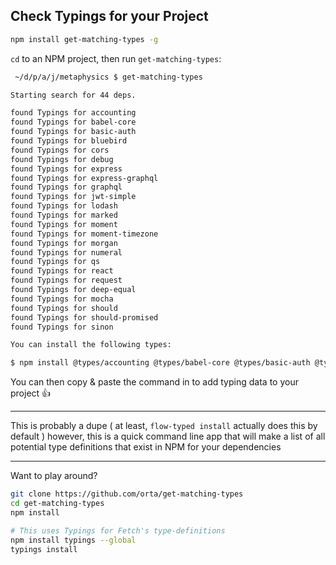 ## Check Typings for your Project

```sh
npm install get-matching-types -g
```

`cd` to an NPM project, then run `get-matching-types`:

```sh
 ~/d/p/a/j/metaphysics $ get-matching-types

Starting search for 44 deps.

found Typings for accounting
found Typings for babel-core
found Typings for basic-auth
found Typings for bluebird
found Typings for cors
found Typings for debug
found Typings for express
found Typings for express-graphql
found Typings for graphql
found Typings for jwt-simple
found Typings for lodash
found Typings for marked
found Typings for moment
found Typings for moment-timezone
found Typings for morgan
found Typings for numeral
found Typings for qs
found Typings for react
found Typings for request
found Typings for deep-equal
found Typings for mocha
found Typings for should
found Typings for should-promised
found Typings for sinon

You can install the following types:

$ npm install @types/accounting @types/babel-core @types/basic-auth @types/bluebird @types/cors @types/debug @types/express @types/express-graphql @types/graphql @types/jwt-simple @types/lodash @types/marked @types/moment @types/moment-timezone @types/morgan @types/numeral @types/qs @types/react @types/request @types/deep-equal @types/mocha @types/should @types/should-promised @types/sinon --save --only=dev
```

You can then copy & paste the command in to add typing data to your project 👍

---

This is probably a dupe ( at least, `flow-typed install` actually does this by default )
however, this is a quick command line app that will make a list of all potential type definitions
that exist in NPM for your dependencies

---

Want to play around?

```sh
git clone https://github.com/orta/get-matching-types
cd get-matching-types
npm install

# This uses Typings for Fetch's type-definitions
npm install typings --global
typings install
```
